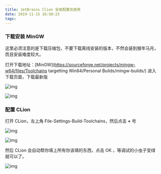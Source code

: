 ```yaml
---
title: JetBrains Clion 安装配置及使用
date: 2019-11-15 16:50:23
tags:
---
```


### 下载安装 MinGW

这里必须注意的是下载压缩包，不要下载离线安装的版本，不然会装到猴年马月，而且安装难度较大。

打开下载地址：[MinGW](https://sourceforge.net/projects/mingw-w64/files/Toolchains targetting Win64/Personal Builds/mingw-builds/) 进入下载页面，下载最新版

![img](https://upload-images.jianshu.io/upload_images/13625730-806c72ecb2fc619e.png?imageMogr2/auto-orient/strip|imageView2/2/w/1200/format/webp)

![img](https://upload-images.jianshu.io/upload_images/13625730-3b5125205d16dec2.png?imageMogr2/auto-orient/strip|imageView2/2/w/1200/format/webp)

### 配置 CLion

 打开 CLion，左上角 File-Settings-Build-Toolchains，然后点击 **+** 号


![img](https:////upload-images.jianshu.io/upload_images/13625730-59b19c35c9589ad0.png?imageMogr2/auto-orient/strip|imageView2/2/w/908/format/webp)

![img](https:////upload-images.jianshu.io/upload_images/13625730-9c1c7b4ac50f2320.png?imageMogr2/auto-orient/strip|imageView2/2/w/624/format/webp)

然后 CLion 会自动帮你填上所有你该填的东西，点击 OK ，等调试的小虫子变绿就可以了。

![img](https:////upload-images.jianshu.io/upload_images/13625730-9f5aa1e8408cef27.png?imageMogr2/auto-orient/strip|imageView2/2/w/781/format/webp)
